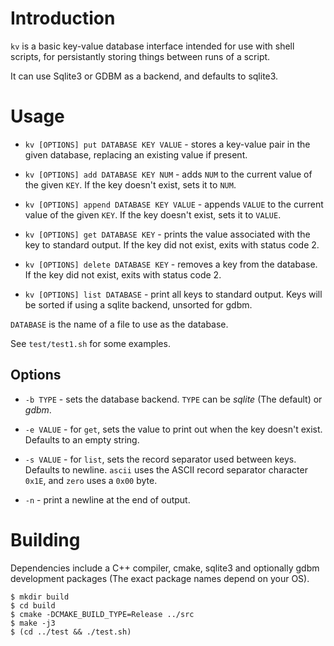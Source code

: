 Introduction
============

`kv` is a basic key-value database interface intended for use with
shell scripts, for persistantly storing things between runs of a
script.

It can use Sqlite3 or GDBM as a backend, and defaults to sqlite3.

Usage
=====

* `kv [OPTIONS] put DATABASE KEY VALUE` - stores a key-value pair in
  the given database, replacing an existing value if present.

* `kv [OPTIONS] add DATABASE KEY NUM` - adds `NUM` to the current
  value of the given `KEY`. If the key doesn't exist, sets it to
  `NUM`.

* `kv [OPTIONS] append DATABASE KEY VALUE` - appends `VALUE` to the
  current value of the given `KEY`. If the key doesn't exist, sets it
  to `VALUE`.

* `kv [OPTIONS] get DATABASE KEY` - prints the value associated with
  the key to standard output. If the key did not exist, exits with
  status code 2.
  
* `kv [OPTIONS] delete DATABASE KEY` - removes a key from the
  database. If the key did not exist, exits with status code 2.

* `kv [OPTIONS] list DATABASE` - print all keys to standard
  output. Keys will be sorted if using a sqlite backend, unsorted for
  gdbm.

`DATABASE` is the name of a file to use as the database.

See `test/test1.sh` for some examples.

Options
-------

* `-b TYPE` - sets the database backend. `TYPE` can be *sqlite* (The
  default) or *gdbm*.

* `-e VALUE` - for `get`, sets the value to print out when the key
  doesn't exist. Defaults to an empty string.

* `-s VALUE` - for `list`, sets the record separator used between
  keys. Defaults to newline. `ascii` uses the ASCII record separator
  character `0x1E`, and `zero` uses a `0x00` byte.

* `-n` - print a newline at the end of output.

Building
========

Dependencies include a C++ compiler, cmake, sqlite3 and optionally
gdbm development packages (The exact package names depend on your OS).

    $ mkdir build
    $ cd build
    $ cmake -DCMAKE_BUILD_TYPE=Release ../src
    $ make -j3
    $ (cd ../test && ./test.sh)

